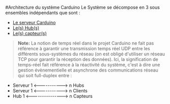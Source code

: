 #Architecture du système Carduino
Le Système se décompose en 3 sous ensembles indépendants que sont :
* [Le serveur Carduino](server.md)
* [Le(s) Hub(s)](hub.md)
* [Le(s) capteur(s)](sensor.md)

>**Note:** La notion de temps réel dans le projet Carduino ne fait pas référence à garantir une transmission temps réel UDP entre les différents sous-systèmes du réseau (on est obligé d'utiliser un réseau TCP pour garantir la réception des données). Ici, la signification de temps-réel fait référence à la réactivité du système, c'est à dire une gestion  évènementielle et asynchrone des communications réseau qui soit full-duplex entre :
* Serveur 1 <-----------> n Hubs
* Serveur 1 <-----------> n Clients
* Hub 1 <---------------> n Capteurs